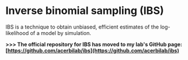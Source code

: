 # Inverse binomial sampling (IBS)

IBS is a technique to obtain unbiased, efficient estimates of the log-likelihood of a model by simulation.

**>>> The official repository for IBS has moved to my lab's GitHub page: [https://github.com/acerbilab/ibs](https://github.com/acerbilab/ibs)**
